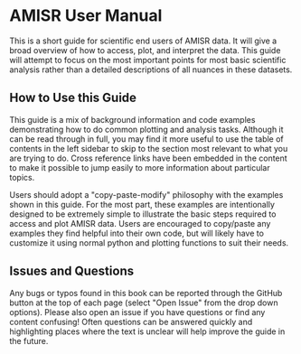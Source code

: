 # AMISR User Manual

This is a short guide for scientific end users of AMISR data.  It will give a broad overview of how to access, plot, and interpret the data.  This guide will attempt to focus on the most important points for most basic scientific analysis rather than a detailed descriptions of all nuances in these datasets.

## How to Use this Guide
This guide is a mix of background information and code examples demonstrating how to do common plotting and analysis tasks.  Although it can be read through in full, you may find it more useful to use the table of contents in the left sidebar to skip to the section most relevant to what you are trying to do.  Cross reference links have been embedded in the content to make it possible to jump easily to more information about particular topics.

Users should adopt a "copy-paste-modify" philosophy with the examples shown in this guide.  For the most part, these examples are intentionally designed to be extremely simple to illustrate the basic steps required to access and plot AMISR data.  Users are encouraged to copy/paste any examples they find helpful into their own code, but will likely have to customize it using normal python and plotting functions to suit their needs.

## Issues and Questions
Any bugs or typos found in this book can be reported through the GitHub button at the top of each page (select "Open Issue" from the drop down options).  Please also open an issue if you have questions or find any content confusing!  Often questions can be answered quickly and highlighting places where the text is unclear will help improve the guide in the future.

```{tableofcontents}
```
